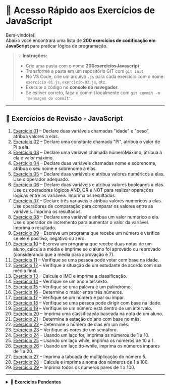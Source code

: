 # 🔗 Acesso Rápido aos Exercícios de JavaScript

Bem-vindo(a)!  
Abaixo você encontrará uma lista de **200 exercícios de codificação em JavaScript** para praticar lógica de programação.

> 💡 **Instruções:**
> - Crie uma pasta com o nome **200exerciciosJavascript**  
> - Transforme a pasta em um repositório GIT com `git init`  
> - No VS Code, crie um arquivo `.js` para cada exercício com o nome: `exercicio-01.js`, `exercicio-02.js`, etc.  
> - Execute o código no **console do navegador**.  
> - Se estiver correto, faça o commit localmente com `git commit -m 'mensagem do commit'`.

---

## 📘 Exercícios de Revisão - JavaScript

1. [Exercício 01](https://github.com/felipem5552/200-exercicios-javascript/blob/main/exercicio-01.js) – Declare duas variáveis chamadas "idade" e "peso", atribua valores a elas.  
2. [Exercício 02](https://github.com/felipem5552/200-exercicios-javascript/blob/main/exercicio-02.js) – Declare uma constante chamada "PI", atribua o valor de Pi a ela.  
3. [Exercício 03](https://github.com/felipem5552/200-exercicios-javascript/blob/main/exercicio-03.js) – Declare uma variável chamada númeroMáximo, atribua a ela o valor máximo.  
4. [Exercício 04](https://github.com/felipem5552/200-exercicios-javascript/blob/main/exercicio-04.js) – Declare duas variáveis chamadas nome e sobrenome, atribua o seu nome e sobrenome a elas.  
5. [Exercício 05](https://github.com/felipem5552/200-exercicios-javascript/blob/main/exercicio-05.js) – Declare duas variáveis e atribua valores numéricos a elas. Use o operador adequado.  
6. [Exercício 06](https://github.com/felipem5552/200-exercicios-javascript/blob/main/exercicio-06.js) – Declare duas variáveis e atribua valores booleanos a elas. Use os operadores lógicos AND, OR e NOT para realizar operações lógicas entre as variáveis. Imprima os resultados.  
7. [Exercício 07](https://github.com/felipem5552/200-exercicios-javascript/blob/main/exercicio-07.js) – Declare três variáveis e atribua valores numéricos a elas. Use operadores de comparação para comparar os valores entre as variáveis. Imprima os resultados.  
8. [Exercício 08](https://github.github.com/felipem5552/200-exercicios-javascript/blob/main/exercicio-08.js) – Declare uma variável e atribua um valor numérico a ela. Use o operador de incremento para aumentar o valor da variável. Imprima o resultado.  
9. [Exercício 09](https://github.com/felipem5552/200-exercicios-javascript/blob/main/exercicio-09.js) – Escreva um programa que recebe um número e verifica se ele é positivo, negativo ou zero.  
10. [Exercício 10](https://github.com/felipem5552/200-exercicios-javascript/blob/main/exercicio-10.js) – Escreva um programa que recebe duas notas de um aluno, calcula a média e imprime se o aluno foi aprovado ou reprovado (considerando que a média para aprovação é 7).  
11. [Exercício 11](https://github.com/felipem5552/200-exercicios-javascript/blob/main/exercicio-11.js) – Verifique se uma pessoa pode votar com base na idade.  
12. [Exercício 12](https://github.com/felipem5552/200-exercicios-javascript/blob/main/exercicio-12.js) – Verifique a situação de um estudante de acordo com sua média final.  
13. [Exercício 13](https://github.com/felipem5552/200-exercicios-javascript/blob/main/exercicio-13.js) – Calcule o IMC e imprima a classificação.  
14. [Exercício 14](https://github.com/felipem5552/200-exercicios-javascript/blob/main/exercicio-14.js) – Verifique se um ano é bissexto.  
15. [Exercício 15](https://github.com/felipem5552/200-exercicios-javascript/blob/main/exercicio-15.js) – Verifique se uma palavra é um palíndromo.  
16. [Exercício 16](https://github.com/felipem5552/200-exercicios-javascript/blob/main/exercicio-16.js) – Determine o maior entre três números.  
17. [Exercício 17](https://github.com/felipem5552/200-exercicios-javascript/blob/main/exercicio-17.js) – Verifique se um número é par ou ímpar.  
18. [Exercício 18](https://github.com/felipem5552/200-exercicios-javascript/blob/main/exercicio-18.js) – Verifique se uma pessoa pode dirigir com base na idade.  
19. [Exercício 19](https://github.com/felipem5552/200-exercicios-javascript/blob/main/exercicio-19.js) – Verifique se um número está dentro de um intervalo.  
20. [Exercício 20](https://github.com/felipem5552/200-exercicios-javascript/blob/main/exercicio-20.js) – Imprima uma classificação baseada na nota de um aluno.  
21. [Exercício 21](https://github.com/felipem5552/200-exercicios-javascript/blob/main/exercicio-21.js) – Determine a estação do ano com base no mês.  
22. [Exercício 22](https://github.com/felipem5552/200-exercicios-javascript/blob/main/exercicio-22.js) – Determine o número de dias em um mês.  
23. [Exercício 23](https://github.com/felipem5552/200-exercicios-javascript/blob/main/exercicio-23.js) – Verifique as cores de um semáforo.  
24. [Exercício 24](https://github.com/felipem5552/200-exercicios-javascript/blob/main/exercicio-24.js) – Usando um laço for, imprima os números de 1 a 10.  
25. [Exercício 25](https://github.com/felipem5552/200-exercicios-javascript/blob/main/exercicio-25.js) – Usando um laço while, imprima os números de 10 a 1.  
26. [Exercício 26](https://github.com/felipem5552/200-exercicios-javascript/blob/main/exercicio-26.js) – Usando um laço do-while, imprima os números ímpares de 1 a 20.
27. [Exercício 27](https://github.com/felipem5552/200-exercicios-javascript/blob/main/exercicio-27.js) – Imprima a tabuada de multiplicação do número 5.
28. [Exercício 28](https://github.com/felipem5552/200-exercicios-javascript/blob/main/exercicio-28.js) – Calcule e imprima a soma dos números de 1 a 100.
29. [Exercício 29](https://github.com/felipem5552/200-exercicios-javascript/blob/main/exercicio-29.js) – Imprima todos os números pares de 1 a 100.

---

<details>
  <summary>🔧 <strong>Exercícios Pendentes</strong></summary>
  
- **Exercício 27:** Imprima a tabuada de multiplicação do número 5.  
- **Exercício 28:** Calcule e imprima a soma dos números de 1 a 100.  
- **Exercício 29:** Imprima todos os números pares de 1 a 100.  
- **Exercício 30:** Imprima os números primos de 1 a 100.  
- **Exercício 31:** Jogo de adivinhação com busca binária.  
- **Exercício 32:** Jogo de pedra, papel e tesoura contra o computador.  
- **Exercício 33:** Imprima os 10 primeiros números da sequência de Fibonacci.  
- **Exercício 34:** Resolva o problema FizzBuzz com laço while.  
- **Exercício 35:** Imprima os 10 primeiros números triangulares.  
- **Exercício 36:** Imprima os números perfeitos de 1 a 100.  
- **Exercício 37:** Imprima a soma dos quadrados dos 10 primeiros números naturais.  
- **Exercício 39:** Calcule o fatorial de um número.  
- **Exercício 40:** Inverta uma string.  
- **Exercício 41:** Converta número decimal em binário.  
- **Exercício 42:** Converta número binário em decimal.  
- **Exercício 43:** Verifique se um número é palíndromo.  
- **Exercício 44:** Some duas matrizes.  
- **Exercício 45:** Imprima "Olá, Mundo!" com uma função.  
- **Exercício 46:** Função que retorna a soma de dois números.  
- **Exercício 47:** Função que retorna o quadrado de um número.  
- **Exercício 48:** Função que verifica se um número é par ou ímpar.  
- **Exercício 49:** Função que retorna o maior entre três números.  
- **Exercício 50:** Função que inverte uma string.  
- **Exercício 51:** Função que calcula o fatorial de um número.  
- **Exercício 52:** Função que retorna o n-ésimo número de Fibonacci.  
- **Exercício 53:** Função que verifica se um número é primo.  
- **Exercício 54:** Ordene um array de números em ordem decrescente.  
- **Exercício 55:** Retorne o menor número de um array de números.  
- **Exercício 56:** Função que retorne o maior número em um array de números.  
- **Exercício 57:** Função que retorne a soma de todos os números ímpares em um array de números.  
- **Exercício 58:** Função que retorne a soma de todos os números pares em um array de números.  
- **Exercício 59:** Função que receba um array de números e retorne um novo array com todos os números duplicados.  
- **Exercício 60:** Função que receba um array de números e retorne um novo array com todos os números ao quadrado.  
- **Exercício 61:** Função que receba um array de números e retorne um novo array com a raiz quadrada de todos os números.  
- **Exercício 62:** Função que receba um número e retorne uma string repetida aquele número de vezes.  
- **Exercício 63:** Função que receba um número e retorne um array com todos os números primos até aquele número.  
- **Exercício 64:** Função que receba uma string e retorne o número de palavras na string.  
- **Exercício 65:** Função que aceite um array de números e uma função de callback e retorne a soma de todos os números do array após a aplicação da função de callback.  

</details>
